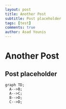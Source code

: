 ```yaml
---
layout: post
title: Another Post
subtitle: Post placeholder
tags: [test]
comments: true
author: Asad Younis
---
```

# Another Post
## Post placeholder

```mermaid
graph TD;
  A-->B;
  A-->C;
  B-->D;
  C-->D;
```

